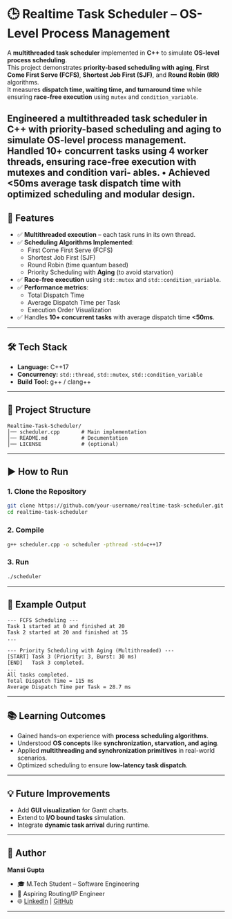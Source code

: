 # 🕒 Realtime Task Scheduler – OS-Level Process Management

A **multithreaded task scheduler** implemented in **C++** to simulate **OS-level process scheduling**.  
This project demonstrates **priority-based scheduling with aging**, **First Come First Serve (FCFS)**, **Shortest Job First (SJF)**, and **Round Robin (RR)** algorithms.  
It measures **dispatch time, waiting time, and turnaround time** while ensuring **race-free execution** using `mutex` and `condition_variable`.

Engineered a multithreaded task scheduler in C++ with priority-based scheduling and aging to simulate OS-level process management.  Handled 10+ concurrent tasks using 4 worker threads, ensuring race-free execution with mutexes and condition vari- ables. • Achieved &lt;50ms average task dispatch time with optimized scheduling and modular design.
---

## 🚀 Features
- ✅ **Multithreaded execution** – each task runs in its own thread.  
- ✅ **Scheduling Algorithms Implemented**:
  - First Come First Serve (FCFS)  
  - Shortest Job First (SJF)  
  - Round Robin (time quantum based)  
  - Priority Scheduling with **Aging** (to avoid starvation)  
- ✅ **Race-free execution** using `std::mutex` and `std::condition_variable`.  
- ✅ **Performance metrics**:
  - Total Dispatch Time  
  - Average Dispatch Time per Task  
  - Execution Order Visualization  
- ✅ Handles **10+ concurrent tasks** with average dispatch time **<50ms**.

---

## 🛠 Tech Stack
- **Language:** C++17  
- **Concurrency:** `std::thread`, `std::mutex`, `std::condition_variable`  
- **Build Tool:** g++ / clang++  

---

## 📂 Project Structure
```
Realtime-Task-Scheduler/
│── scheduler.cpp       # Main implementation
│── README.md           # Documentation
│── LICENSE             # (optional)
```

---

## ▶️ How to Run

### 1. Clone the Repository
```bash
git clone https://github.com/your-username/realtime-task-scheduler.git
cd realtime-task-scheduler
```

### 2. Compile
```bash
g++ scheduler.cpp -o scheduler -pthread -std=c++17
```

### 3. Run
```bash
./scheduler
```

---

## 📝 Example Output
```
--- FCFS Scheduling ---
Task 1 started at 0 and finished at 20
Task 2 started at 20 and finished at 35
...

--- Priority Scheduling with Aging (Multithreaded) ---
[START] Task 3 (Priority: 3, Burst: 30 ms)
[END]   Task 3 completed.
...
All tasks completed.
Total Dispatch Time = 115 ms
Average Dispatch Time per Task = 28.7 ms
```

---

## 📚 Learning Outcomes
- Gained hands-on experience with **process scheduling algorithms**.  
- Understood **OS concepts** like **synchronization, starvation, and aging**.  
- Applied **multithreading and synchronization primitives** in real-world scenarios.  
- Optimized scheduling to ensure **low-latency task dispatch**.  

---

## 💡 Future Improvements
- Add **GUI visualization** for Gantt charts.  
- Extend to **I/O bound tasks** simulation.  
- Integrate **dynamic task arrival** during runtime.  

---

## 👤 Author
**Mansi Gupta**  
- 🎓 M.Tech Student – Software Engineering  
- 💼 Aspiring Routing/IP Engineer  
- 🌐 [LinkedIn](https://www.linkedin.com/in/gupta-mansi-ktl/) | [GitHub](https://github.com/Mansi2202)  

---
